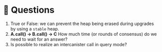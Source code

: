 # <a id="questions"> 🙋 Questions </a>

1. True or False: we can prevent the heap being erased during upgrades by using a `stable` heap.
2. **A.call() -> B.call() -> C**
   How much time (or rounds of consensus) do we need to wait for an answer?
3. Is possible to realize an intercanister call in query mode?
